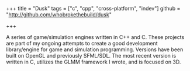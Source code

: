 +++
title = "Dusk"
tags = ["c", "cpp", "cross-platform", "indev"]
github = "http://github.com/whobrokethebuild/dusk"

+++

A series of game/simulation engines written in C++ and C. These projects are part of my
ongoing attempts to create a good development library/engine for game and simulation
programming. Versions have been built on OpenGL and previously SFML/SDL. The most recent
version is written in C, utilizes the GLMM framework I wrote, and is focused on 3D.
